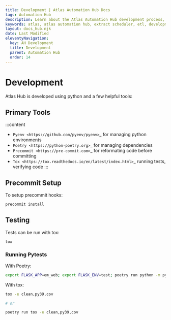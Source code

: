 ```yaml
---
title: Development | Atlas Automation Hub Docs
tags: Automation Hub
description: Learn about the Atlas Automation Hub development process, and how to test the code.
keywords: atlas, atlas automation hub, extract scheduler, etl, development, tools
layout: docs_hub.njk
date: Last Modified
eleventyNavigation:
  key: AH Development
  title: Development
  parent: Automation Hub
  order: 14
---
```


# Development

Atlas Hub is developed using python and a few helpful tools:

## Primary Tools

:::content

- `Pyenv <https://github.com/pyenv/pyenv>`\_ for managing python environments
- `Poetry <https://python-poetry.org>`\_ for managing dependencies
- `Precommit <https://pre-commit.com>`\_ for reformating code before committing
- `Tox <https://tox.readthedocs.io/en/latest/index.html>`\_ running tests, verifying code
  :::

## Precommit Setup

To setup precommit hooks:

```bash
precommit install
```

## Testing

Tests can be run with tox:

```bash
tox
```

### Running Pytests

With Poetry:

```bash
export FLASK_APP=em_web; export FLASK_ENV=test; poetry run python -m pytest --disable-warnings
```

With tox:

```bash
tox -e clean,py39,cov

# or

poetry run tox -e clean,py39,cov
```
